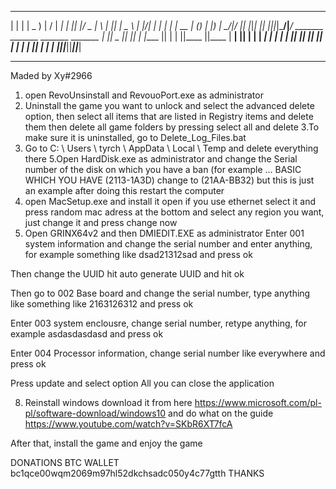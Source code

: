   _   _ ___   __  __ ___ _____ _  _  ___  ___  
 | | | | _ ) |  \/  | __|_   _| || |/ _ \|   \ 
 | |_| | _ \ | |\/| | _|  | | | __ | (_) | |) |
  \___/|___/ |_|  |_|___| |_| |_||_|\___/|___/ 
    _______  _______  _______  _______ 
|       ||  _    ||       ||       |
|____   || | |   ||____   ||____   |
 ____|  || | |   | ____|  | ____|  |
| ______|| |_|   || ______|| ______|
| |_____ |       || |_____ | |_____ 
|_______||_______||_______||_______|    
                                        
-----------------------------------------------
Maded by Xy#2966

1. open RevoUnsinstall and RevouoPort.exe as administrator
2. Uninstall the game you want to unlock and select the advanced delete option, then select all items that are listed in Registry items and delete them then delete all game folders by pressing select all and delete
3.To make sure it is uninstalled, go to Delete_Log_Files.bat
4. Go to C: \ Users \ tyrch \ AppData \ Local \ Temp and delete everything there
5.Open HardDisk.exe as administrator and change the Serial number of the disk on which you have a ban (for example ... BASIC WHICH YOU HAVE (2113-1A3D) change to (21AA-BB32) but this is just an example after doing this restart the computer
6. open MacSetup.exe and install it open if you use ethernet select it and press random mac adress at the bottom and select any region you want, just change it and press change now
7. Open GRINX64v2 and then DMIEDIT.EXE as administrator
Enter 001 system information and change the serial number and enter anything, for example something like dsad21312sad and press ok

Then change the UUID hit auto generate UUID and hit ok

Then go to 002 Base board and change the serial number, type anything like something like 2163126312 and press ok

Enter 003 system enclousre, change serial number, retype anything, for example asdasdasdasd and press ok

Enter 004 Processor information, change serial number like everywhere and press ok

Press update and select option All you can close the application

8. Reinstall windows
download it from here https://www.microsoft.com/pl-pl/software-download/windows10
and do what on the guide https://www.youtube.com/watch?v=SKbR6XT7fcA



After that, install the game and enjoy the game

DONATIONS BTC WALLET bc1qce00wqm2069m97hl52dkchsadc050y4c77gtth THANKS
